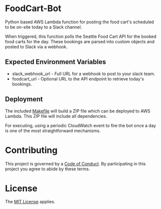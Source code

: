 FoodCart-Bot
================

Python based AWS Lambda function for posting the food cart's scheduled to 
be on-site today to a Slack channel.

When triggered, this function polls the Seattle Food Cart API for the 
booked food carts for the day. These bookings are parsed into custom objects 
and posted to Slack via a webhook.

Expected Environment Variables
------------------------------

+ slack_webhook_url - Full URL for a webhook to post to your slack team.
+ foodcart_url - Optional URL to the API endpoint to retrieve today's bookings.

Deployment
----------

The included [Makefile](./Makefile) will build a ZIP file which can be 
deployed to AWS Lambda. This ZIP file will include all dependencies.

For executing, using a periodic CloudWatch event to fire the bot once a 
day is one of the most straightforward mechanisms.

Contributing
============

This project is governed by a [Code of Conduct](./CODE_OF_CONDUCT.md). By 
participating in this project you agree to abide by these terms.

License
=======

The [MIT License](LICENSE) applies.
